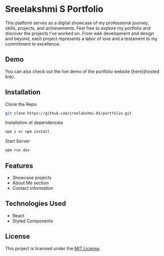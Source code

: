 # Sreelakshmi S Portfolio

This platform serves as a digital showcase of my professional journey, skills, projects, and achievements. Feel free to explore my portfolio and discover the projects I've worked on. From web development and design and beyond, each project represents a labor of love and a testament to my commitment to excellence.


## Demo

You can also check out the live demo of the portfolio website [here](hosted link).

## Installation

Clone the Repo

```bash
git clone https://github.com/sreelakshmi-01/portfolio.git
```

Installation of dependencies

```bash
npm i or npm install
```

Start Server

```bash
npm run dev
```

## Features

- Showcase projects
- About Me section
- Contact information

## Technologies Used

- React
- Styled Components

## License

This project is licensed under the [MIT License](https://github.com/sreelakshmi-01/portfolio/blob/main/LICENSE).
